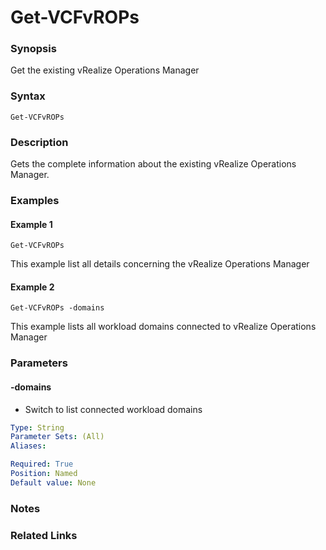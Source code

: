 # Get-VCFvROPs

### Synopsis
Get the existing vRealize Operations Manager

### Syntax
```
Get-VCFvROPs
```

### Description
Gets the complete information about the existing vRealize Operations Manager.

### Examples
#### Example 1
```
Get-VCFvROPs
```
This example list all details concerning the vRealize Operations Manager

#### Example 2
```
Get-VCFvROPs -domains
```
This example lists all workload domains connected to vRealize Operations Manager

### Parameters
#### -domains
- Switch to list connected workload domains

```yaml
Type: String
Parameter Sets: (All)
Aliases:

Required: True
Position: Named
Default value: None
```


### Notes

### Related Links

